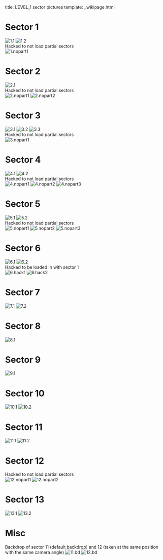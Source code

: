 title: LEVEL_1 sector pictures
template: _wikipage.html
# Sector 1
![1.1](1.1.jpg) ![1.2](1.2.jpg)   
Hacked to not load partial sectors  
![1.nopart1](1.nopart1.jpg)   
# Sector 2
![2.1](2.1.jpg)   
Hacked to not load partial sectors  
![2.nopart1](2.nopart1.jpg) ![2.nopart2](2.nopart2.jpg)   
# Sector 3
![3.1](3.1.jpg) ![3.2](3.2.jpg) ![3.3](3.3.jpg)   
Hacked to not load partial sectors  
![3.nopart1](3.nopart1.jpg)   
# Sector 4
![4.1](4.1.jpg) ![4.2](4.2.jpg)   
Hacked to not load partial sectors  
![4.nopart1](4.nopart1.jpg) ![4.nopart2](4.nopart2.jpg) ![4.nopart3](4.nopart3.jpg)   
# Sector 5
![5.1](5.1.jpg) ![5.2](5.2.jpg)   
Hacked to not load partial sectors  
![5.nopart1](5.nopart1.jpg) ![5.nopart2](5.nopart2.jpg) ![5.nopart3](5.nopart3.jpg)   
# Sector 6
![6.1](6.1.jpg) ![6.2](6.2.jpg)   
Hacked to be loaded in with sector 1  
![6.hack1](6.hack1.jpg) ![6.hack2](6.hack2.jpg)   
# Sector 7
![7.1](7.1.jpg) ![7.2](7.2.jpg)   
# Sector 8
![8.1](8.1.jpg)   
# Sector 9
![9.1](9.1.jpg)   
# Sector 10
![10.1](10.1.jpg) ![10.2](10.2.jpg)   
# Sector 11
![11.1](11.1.jpg) ![11.2](11.2.jpg)   
# Sector 12
Hacked to not load partial sectors  
![12.nopart1](12.nopart1.jpg) ![12.nopart2](12.nopart2.jpg)   
# Sector 13
![13.1](13.1.jpg) ![13.2](13.2.jpg)   
# Misc
Backdrop of sector 11 (default backdrop) and 12 (taken at the same position with the same camera angle)
![11.bd](11.bd.jpg) ![12.bd](12.bd.jpg)   
